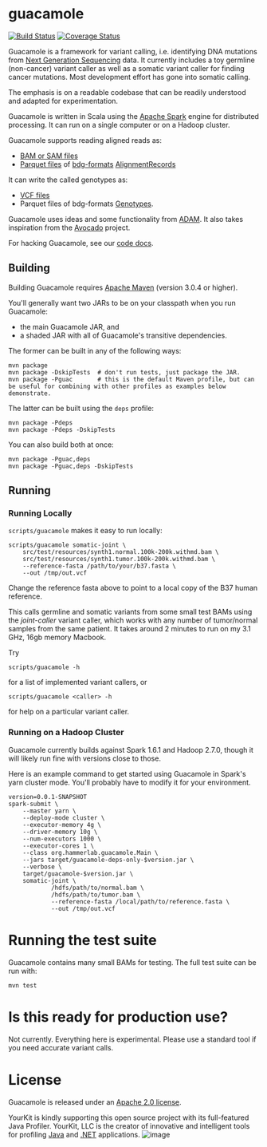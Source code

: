 guacamole
=========
[![Build Status](https://travis-ci.org/hammerlab/guacamole.svg?branch=master)](https://travis-ci.org/hammerlab/guacamole)
[![Coverage Status](https://coveralls.io/repos/github/hammerlab/guacamole/badge.svg?branch=master)](https://coveralls.io/github/hammerlab/guacamole?branch=master)

Guacamole is a framework for variant calling, i.e. identifying DNA mutations
from [Next Generation Sequencing][seq] data. It currently includes a toy
germline (non-cancer) variant caller as well as a somatic variant caller for
finding cancer mutations.  Most development effort has gone into somatic
calling.

The emphasis is on a readable codebase that can be readily understood and
adapted for experimentation.

Guacamole is written in Scala using the [Apache Spark][spark] engine for
distributed processing. It can run on a single computer or on a Hadoop cluster.

Guacamole supports reading aligned reads as:
 * [BAM or SAM files][sambam]
 * [Parquet files][parquet] of [bdg-formats][] [AlignmentRecords][]
 
It can write the called genotypes as:
 * [VCF files][]
 * Parquet files of bdg-formats [Genotypes][].

Guacamole uses ideas and some functionality from [ADAM][]. It also takes
inspiration from the [Avocado][] project.

For hacking Guacamole, see our [code docs][].

## Building

Building Guacamole requires [Apache Maven][maven] (version 3.0.4 or higher).

You'll generally want two JARs to be on your classpath when you run Guacamole:

- the main Guacamole JAR, and
- a shaded JAR with all of Guacamole's transitive dependencies.

The former can be built in any of the following ways:

```
mvn package
mvn package -DskipTests  # don't run tests, just package the JAR.
mvn package -Pguac       # this is the default Maven profile, but can be useful for combining with other profiles as examples below demonstrate.
```

The latter can be built using the `deps` profile:

```
mvn package -Pdeps
mvn package -Pdeps -DskipTests
```

You can also build both at once:

```
mvn package -Pguac,deps
mvn package -Pguac,deps -DskipTests
```

## Running

### Running Locally
`scripts/guacamole` makes it easy to run locally:

```
scripts/guacamole somatic-joint \
    src/test/resources/synth1.normal.100k-200k.withmd.bam \
    src/test/resources/synth1.tumor.100k-200k.withmd.bam \
    --reference-fasta /path/to/your/b37.fasta \
    --out /tmp/out.vcf 
```

Change the reference fasta above to point to a local copy of the B37 human
reference.

This calls germline and somatic variants from some small test BAMs using the
*joint-caller* variant caller, which works with any number of tumor/normal
samples from the same patient. It takes around 2 minutes to run on my 3.1 GHz,
16gb memory Macbook.

Try 
```
scripts/guacamole -h
```
for a list of implemented variant callers, or

```
scripts/guacamole <caller> -h
```
for help on a particular variant caller.

### Running on a Hadoop Cluster

Guacamole currently builds against Spark 1.6.1 and Hadoop 2.7.0, though it will likely run fine with versions close to those.

Here is an example command to get started using Guacamole in Spark's yarn
cluster mode. You'll probably have to modify it for your environment. 

```
version=0.0.1-SNAPSHOT
spark-submit \
	--master yarn \
	--deploy-mode cluster \
	--executor-memory 4g \
	--driver-memory 10g \
	--num-executors 1000 \
	--executor-cores 1 \
	--class org.hammerlab.guacamole.Main \
	--jars target/guacamole-deps-only-$version.jar \
	--verbose \
	target/guacamole-$version.jar \
	somatic-joint \
    		/hdfs/path/to/normal.bam \
    		/hdfs/path/to/tumor.bam \
    		--reference-fasta /local/path/to/reference.fasta \
    		--out /tmp/out.vcf 
```

# Running the test suite
Guacamole contains many small BAMs for testing. The full test suite can be run with:

```
mvn test
```

# Is this ready for production use?

Not currently. Everything here is experimental. Please use a standard tool if
you need accurate variant calls.


# License

Guacamole is released under an [Apache 2.0 license](LICENSE.txt).

YourKit is kindly supporting this open source project with its full-featured Java Profiler.
YourKit, LLC is the creator of innovative and intelligent tools for profiling
[Java](http://www.yourkit.com/java/profiler/index.jsp) and [.NET](http://www.yourkit.com/.net/profiler/index.jsp) applications.
![image](https://cloud.githubusercontent.com/assets/455755/4988560/97757f12-6935-11e4-9270-f5fc42f9b585.png)

[seq]: http://en.wikipedia.org/wiki/DNA_sequencing
[spark]: http://spark.apache.org/
[sambam]: http://genomicsandhealth.org/our-work/work-products/file-formats-sambam
[parquet]: http://parquet.incubator.apache.org/
[bdg-formats]: https://github.com/bigdatagenomics/bdg-formats
[alignmentrecords]: https://github.com/bigdatagenomics/bdg-formats/blob/master/src/main/resources/avro/bdg.avdl#L60
[vcf files]: http://genomicsandhealth.org/our-work/work-products/file-formats-vcfbcf
[genotypes]: https://github.com/bigdatagenomics/bdg-formats/blob/master/src/main/resources/avro/bdg.avdl#L547
[adam]: https://github.com/bigdatagenomics/adam
[avocado]: https://github.com/bigdatagenomics/avocado
[code docs]: http://www.hammerlab.org/guacamole/docs/#org.hammerlab.guacamole.package
[maven]: http://maven.apache.org/
